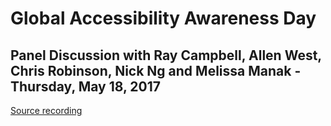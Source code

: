 # Global Accessibility Awareness Day
## Panel Discussion with Ray Campbell, Allen West, Chris Robinson, Nick Ng and Melissa Manak - Thursday, May 18, 2017
[Source recording]()

